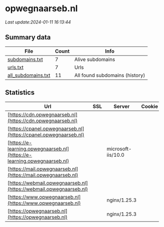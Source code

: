 # opwegnaarseb.nl
*Last update:2024-01-11 16:13:44*
## Summary data
| File       | Count | Info |
|------------|-------|------|
|[subdomains.txt](/data/opwegnaarseb/subdomains.txt)|7|Alive subdomains|
|[urls.txt](/data/opwegnaarseb/urls.txt)|7|Urls|
|[all_subdomains.txt](/data/opwegnaarseb/all_subdomains.txt)|11|All found subdomains (history)|
## Statistics
| Url | SSL | Server | Cookie | HSTS | CSP | XFO | XXP | RP | Tech |
|------------|-------|------|------|------|------|------|------|------|------|
|[https://cdn.opwegnaarseb.nl](https://cdn.opwegnaarseb.nl)| | | | | | | |:white_check_mark: | |Azure Azure Front Do...| |
|[https://cpanel.opwegnaarseb.nl](https://cpanel.opwegnaarseb.nl)| | | | | | | |:white_check_mark: | |Apache HTTP Server c...| |
|[https://e-learning.opwegnaarseb.nl](https://e-learning.opwegnaarseb.nl)| |microsoft-iis/10.0| | | | | |:white_check_mark: | |IIS:10.0 Windows Ser...| |
|[https://mail.opwegnaarseb.nl](https://mail.opwegnaarseb.nl)| | | | | | | |:white_check_mark: | |Apache HTTP Server| |
|[https://webmail.opwegnaarseb.nl](https://webmail.opwegnaarseb.nl)| | | | | | | |:white_check_mark: | |Apache HTTP Server| |
|[https://www.opwegnaarseb.nl](https://www.opwegnaarseb.nl)| |nginx/1.25.3| |:white_check_mark: | | | | |:white_check_mark: | |HSTS Nginx:1.25.3| |
|[https://opwegnaarseb.nl](https://opwegnaarseb.nl)| |nginx/1.25.3| |:white_check_mark: | | | | |:white_check_mark: | |HSTS Nginx:1.25.3| |